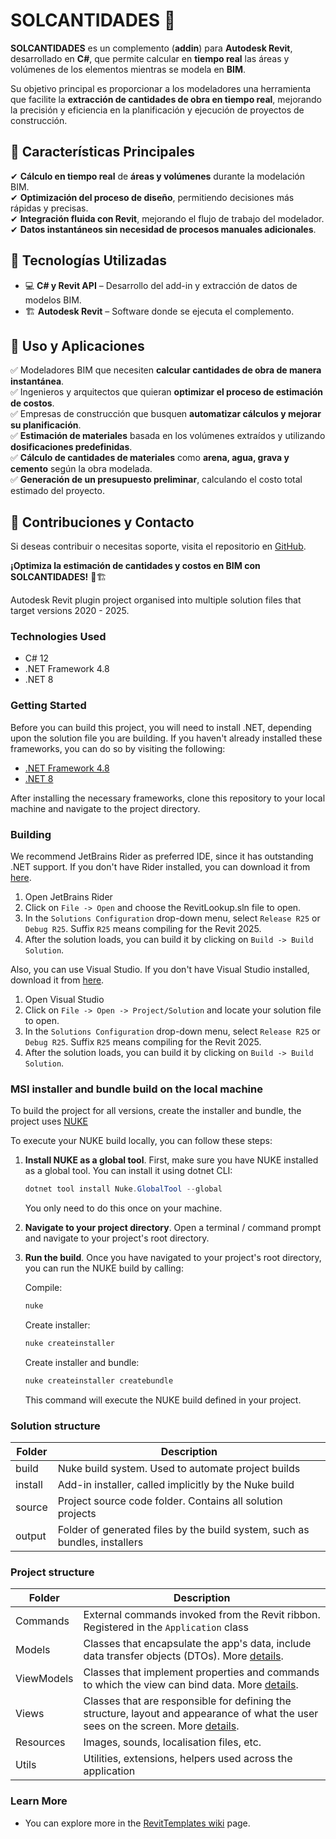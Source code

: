 # SOLCANTIDADES 🚀  

**SOLCANTIDADES** es un complemento (**addin**) para **Autodesk Revit**, desarrollado en **C#**, que permite calcular en **tiempo real** las áreas y volúmenes de los elementos mientras se modela en **BIM**.  

Su objetivo principal es proporcionar a los modeladores una herramienta que facilite la **extracción de cantidades de obra en tiempo real**, mejorando la precisión y eficiencia en la planificación y ejecución de proyectos de construcción.  

## 🔹 **Características Principales**  
✔ **Cálculo en tiempo real** de **áreas y volúmenes** durante la modelación BIM.  
✔ **Optimización del proceso de diseño**, permitiendo decisiones más rápidas y precisas.  
✔ **Integración fluida con Revit**, mejorando el flujo de trabajo del modelador.  
✔ **Datos instantáneos sin necesidad de procesos manuales adicionales**.  
## 🔹 **Tecnologías Utilizadas**  
- 💻 **C# y Revit API** – Desarrollo del add-in y extracción de datos de modelos BIM.  
- 🏗 **Autodesk Revit** – Software donde se ejecuta el complemento.  

## 🔹 **Uso y Aplicaciones**  
✅ Modeladores BIM que necesiten **calcular cantidades de obra de manera instantánea**.  
✅ Ingenieros y arquitectos que quieran **optimizar el proceso de estimación de costos**.  
✅ Empresas de construcción que busquen **automatizar cálculos y mejorar su planificación**.  
✅ **Estimación de materiales** basada en los volúmenes extraídos y utilizando **dosificaciones predefinidas**.  
✅ **Cálculo de cantidades de materiales** como **arena, agua, grava y cemento** según la obra modelada.  
✅ **Generación de un presupuesto preliminar**, calculando el costo total estimado del proyecto.  
## 📩 **Contribuciones y Contacto**  
Si deseas contribuir o necesitas soporte, visita el repositorio en [GitHub](https://github.com/Gaag13/SOLCANTIDADES).  

**¡Optimiza la estimación de cantidades y costos en BIM con SOLCANTIDADES!** 🚀🏗  


Autodesk Revit plugin project organised into multiple solution files that target versions 2020 - 2025.

### Technologies Used

* C# 12
* .NET Framework 4.8
* .NET 8

### Getting Started

Before you can build this project, you will need to install .NET, depending upon the solution file you are building. If you haven't already installed these
frameworks, you can do so by visiting the following:

* [.NET Framework 4.8](https://dotnet.microsoft.com/download/dotnet-framework/net48)
* [.NET 8](https://dotnet.microsoft.com/en-us/download/dotnet)

After installing the necessary frameworks, clone this repository to your local machine and navigate to the project directory.

### Building

We recommend JetBrains Rider as preferred IDE, since it has outstanding .NET support. If you don't have Rider installed, you can download it
from [here](https://www.jetbrains.com/rider/).

1. Open JetBrains Rider
2. Click on `File -> Open` and choose the RevitLookup.sln file to open.
3. In the `Solutions Configuration` drop-down menu, select `Release R25` or `Debug R25`. Suffix `R25` means compiling for the Revit 2025.
4. After the solution loads, you can build it by clicking on `Build -> Build Solution`.

Also, you can use Visual Studio. If you don't have Visual Studio installed, download it from [here](https://visualstudio.microsoft.com/downloads/).

1. Open Visual Studio
2. Click on `File -> Open -> Project/Solution` and locate your solution file to open.
3. In the `Solutions Configuration` drop-down menu, select `Release R25` or `Debug R25`. Suffix `R25` means compiling for the Revit 2025.
4. After the solution loads, you can build it by clicking on `Build -> Build Solution`.

### MSI installer and bundle build on the local machine

To build the project for all versions, create the installer and bundle, the project uses [NUKE](https://github.com/nuke-build/nuke)

To execute your NUKE build locally, you can follow these steps:

1. **Install NUKE as a global tool**. First, make sure you have NUKE installed as a global tool. You can install it using dotnet CLI:

    ```powershell
    dotnet tool install Nuke.GlobalTool --global
    ```

   You only need to do this once on your machine.

2. **Navigate to your project directory**. Open a terminal / command prompt and navigate to your project's root directory.
3. **Run the build**. Once you have navigated to your project's root directory, you can run the NUKE build by calling:

   Compile:
   ```powershell
   nuke
   ```

   Create installer:
   ```powershell
   nuke createinstaller
   ```

   Create installer and bundle:
   ```powershell
   nuke createinstaller createbundle
   ```

   This command will execute the NUKE build defined in your project.

### Solution structure

| Folder  | Description                                                                |
|---------|----------------------------------------------------------------------------|
| build   | Nuke build system. Used to automate project builds                         |
| install | Add-in installer, called implicitly by the Nuke build                      |
| source  | Project source code folder. Contains all solution projects                 |
| output  | Folder of generated files by the build system, such as bundles, installers |

### Project structure

| Folder     | Description                                                                                                                                                                                          |
|------------|------------------------------------------------------------------------------------------------------------------------------------------------------------------------------------------------------|
| Commands   | External commands invoked from the Revit ribbon. Registered in the `Application` class                                                                                                               |
| Models     | Classes that encapsulate the app's data, include data transfer objects (DTOs). More [details](https://learn.microsoft.com/en-us/dotnet/architecture/maui/mvvm).                                      |
| ViewModels | Classes that implement properties and commands to which the view can bind data. More [details](https://learn.microsoft.com/en-us/dotnet/architecture/maui/mvvm).                                     |
| Views      | Classes that are responsible for defining the structure, layout and appearance of what the user sees on the screen. More [details](https://learn.microsoft.com/en-us/dotnet/architecture/maui/mvvm). |
| Resources  | Images, sounds, localisation files, etc.                                                                                                                                                             |
| Utils      | Utilities, extensions, helpers used across the application                                                                                                                                           |

### Learn More

* You can explore more in the [RevitTemplates wiki](https://github.com/Nice3point/RevitTemplates/wiki) page.
